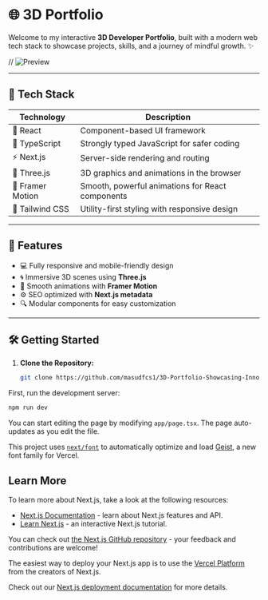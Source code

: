 # 🌐 3D Portfolio

Welcome to my interactive **3D Developer Portfolio**, built with a modern web tech stack to showcase projects, skills, and a journey of mindful growth. ✨

// ![Preview](https://yourdomain.com/preview-image.jpg)

---

## 🚀 Tech Stack

| Technology       | Description                                      |
|------------------|--------------------------------------------------|
| 🧠 React         | Component-based UI framework                     |
| 🧾 TypeScript    | Strongly typed JavaScript for safer coding       |
| ⚡ Next.js       | Server-side rendering and routing                |
| 🌌 Three.js      | 3D graphics and animations in the browser        |
| 🎯 Framer Motion | Smooth, powerful animations for React components |
| 🎨 Tailwind CSS  | Utility-first styling with responsive design     |

---

## 🎯 Features

- 💻 Fully responsive and mobile-friendly design  
- 🌀 Immersive 3D scenes using **Three.js**
- 🔄 Smooth animations with **Framer Motion**
- ⚙️ SEO optimized with **Next.js metadata**  
- 🔍 Modular components for easy customization

---

## 🛠️ Getting Started

1. **Clone the Repository:**
   ```bash
   git clone https://github.com/masudfcs1/3D-Portfolio-Showcasing-Innovation-in-Every-Dimension.git

   ```

First, run the development server:

```bash
npm run dev

```

You can start editing the page by modifying `app/page.tsx`. The page auto-updates as you edit the file.

This project uses [`next/font`](https://nextjs.org/docs/app/building-your-application/optimizing/fonts) to automatically optimize and load [Geist](https://vercel.com/font), a new font family for Vercel.

## Learn More

To learn more about Next.js, take a look at the following resources:

- [Next.js Documentation](https://nextjs.org/docs) - learn about Next.js features and API.
- [Learn Next.js](https://nextjs.org/learn) - an interactive Next.js tutorial.

You can check out [the Next.js GitHub repository](https://github.com/vercel/next.js) - your feedback and contributions are welcome!

The easiest way to deploy your Next.js app is to use the [Vercel Platform](https://vercel.com/new?utm_medium=default-template&filter=next.js&utm_source=create-next-app&utm_campaign=create-next-app-readme) from the creators of Next.js.

Check out our [Next.js deployment documentation](https://nextjs.org/docs/app/building-your-application/deploying) for more details.
